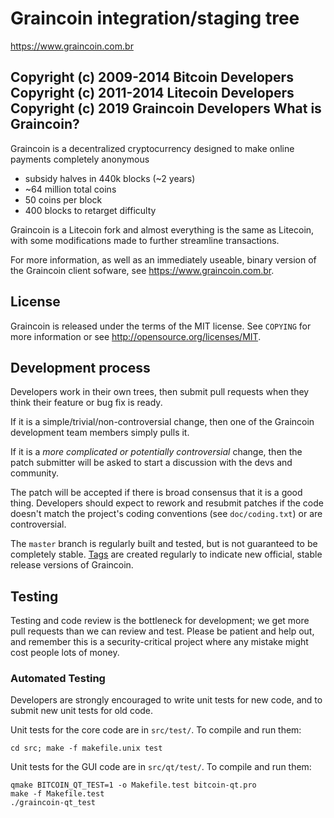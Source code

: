 Graincoin integration/staging tree
================================

https://www.graincoin.com.br

Copyright (c) 2009-2014 Bitcoin Developers
Copyright (c) 2011-2014 Litecoin Developers
Copyright (c) 2019 Graincoin Developers
What is Graincoin?
----------------

Graincoin is a decentralized cryptocurrency designed to make online payments completely anonymous

 - subsidy halves in 440k blocks (~2 years)
 - ~64 million total coins
 - 50 coins per block
 - 400 blocks to retarget difficulty

Graincoin is a Litecoin fork and almost everything is the same as Litecoin, with some modifications made to further streamline transactions.

For more information, as well as an immediately useable, binary version of
the Graincoin client sofware, see https://www.graincoin.com.br.

License
-------

Graincoin is released under the terms of the MIT license. See `COPYING` for more
information or see http://opensource.org/licenses/MIT.

Development process
-------------------

Developers work in their own trees, then submit pull requests when they think
their feature or bug fix is ready.

If it is a simple/trivial/non-controversial change, then one of the Graincoin
development team members simply pulls it.

If it is a *more complicated or potentially controversial* change, then the patch
submitter will be asked to start a discussion with the devs and community.

The patch will be accepted if there is broad consensus that it is a good thing.
Developers should expect to rework and resubmit patches if the code doesn't
match the project's coding conventions (see `doc/coding.txt`) or are
controversial.

The `master` branch is regularly built and tested, but is not guaranteed to be
completely stable. [Tags](https://github.com/graincoin-project/graincoin/tags) are created
regularly to indicate new official, stable release versions of Graincoin.

Testing
-------

Testing and code review is the bottleneck for development; we get more pull
requests than we can review and test. Please be patient and help out, and
remember this is a security-critical project where any mistake might cost people
lots of money.

### Automated Testing

Developers are strongly encouraged to write unit tests for new code, and to
submit new unit tests for old code.

Unit tests for the core code are in `src/test/`. To compile and run them:

    cd src; make -f makefile.unix test

Unit tests for the GUI code are in `src/qt/test/`. To compile and run them:

    qmake BITCOIN_QT_TEST=1 -o Makefile.test bitcoin-qt.pro
    make -f Makefile.test
    ./graincoin-qt_test

